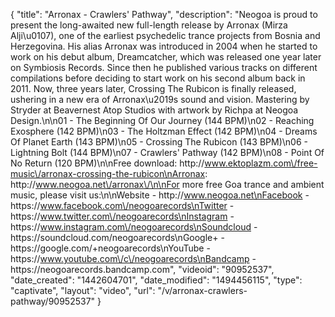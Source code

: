{
    "title": "Arronax - Crawlers' Pathway",
    "description": "Neogoa is proud to present the long-awaited new full-length release by Arronax (Mirza Alji\u0107), one of the earliest psychedelic trance projects from Bosnia and Herzegovina. His alias Arronax was introduced in 2004 when he started to work on his debut album, Dreamcatcher, which was released one year later on Symbiosis Records. Since then he published various tracks on different compilations before deciding to start work on his second album back in 2011. Now, three years later, Crossing The Rubicon is finally released, ushering in a new era of Arronax\u2019s sound and vision. Mastering by Stryder at Beavernest Atop Studios with artwork by Richpa at Neogoa Design.\n\n01 - The Beginning Of Our Journey (144 BPM)\n02 - Reaching Exosphere (142 BPM)\n03 - The Holtzman Effect (142 BPM)\n04 - Dreams Of Planet Earth (143 BPM)\n05 - Crossing The Rubicon (143 BPM)\n06 - Lightning Bolt (144 BPM)\n07 - Crawlers' Pathway (142 BPM)\n08 - Point Of No Return (120 BPM)\n\nFree download: http:\/\/www.ektoplazm.com\/free-music\/arronax-crossing-the-rubicon\nArronax: http:\/\/www.neogoa.net\/arronax\/\n\nFor more free Goa trance and ambient music, please visit us:\n\nWebsite - http:\/\/www.neogoa.net\nFacebook - https:\/\/www.facebook.com\/neogoarecords\nTwitter - https:\/\/www.twitter.com\/neogoarecords\nInstagram - https:\/\/www.instagram.com\/neogoarecords\nSoundcloud - https:\/\/soundcloud.com\/neogoarecords\nGoogle+ - https:\/\/google.com\/+neogoarecords\nYouTube - https:\/\/www.youtube.com\/c\/neogoarecords\nBandcamp - https:\/\/neogoarecords.bandcamp.com",
    "videoid": "90952537",
    "date_created": "1442604701",
    "date_modified": "1494456115",
    "type": "captivate",
    "layout": "video",
    "url": "\/v\/arronax-crawlers-pathway\/90952537"
}